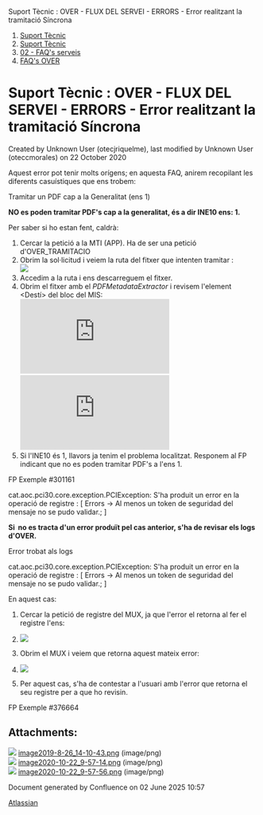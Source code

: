 Suport Tècnic : OVER - FLUX DEL SERVEI - ERRORS - Error realitzant la tramitació Síncrona  

1.  [Suport Tècnic](index.html)
2.  [Suport Tècnic](13893782.html)
3.  [02 - FAQ's serveis](26313393.html)
4.  [FAQ's OVER](28705589.html)

Suport Tècnic : OVER - FLUX DEL SERVEI - ERRORS - Error realitzant la tramitació Síncrona
=========================================================================================

Created by Unknown User (otecjriquelme), last modified by Unknown User (oteccmorales) on 22 October 2020

Aquest error pot tenir molts orígens; en aquesta FAQ, anirem recopilant les diferents casuístiques que ens trobem:

  

Tramitar un PDF cap a la Generalitat (ens 1)

**NO es poden tramitar PDF's cap a la generalitat, és a dir INE10 ens: 1.**

  

Per saber si ho estan fent, caldrà:

1.  Cercar la petició a la MTI (APP). Ha de ser una petició d'OVER\_TRAMITACIO
2.  Obrim la sol·licitud i veiem la ruta del fitxer que intenten tramitar <RutaFichero>:  
    ![](attachments/26318839/26318840.png)
3.  Accedim a la ruta i ens descarreguem el fitxer.
4.  Obrim el fitxer amb el _PDFMetadataExtractor_ i revisem l'element <Destí> del bloc del MIS:  
    ![](https://atenciousuaris.aoc.cat/MRcgi/MRdownloadAttachment.pl?USER=OTSupTec4&PROJECTID=15&MRP=1e1bccabee501a0db60ced4c102cd75d2&MR=301161&CUSTM=&WYSIWYG_IMAGE=1&ORIGINAL_PROJECT=&ATTACHMENT_NAME=image_1566801842_20190826090355__dpng)![](https://atenciousuaris.aoc.cat/MRcgi/MRdownloadAttachment.pl?USER=OTSupTec4&PROJECTID=15&MRP=1e1bccabee501a0db60ced4c102cd75d2&MR=301161&CUSTM=&WYSIWYG_IMAGE=1&ORIGINAL_PROJECT=&ATTACHMENT_NAME=image_1566801842_20190826090355__dpng)
5.  Si l'INE10 és 1, llavors ja tenim el problema localitzat. Responem al FP indicant que no es poden tramitar PDF's a l'ens 1.

FP Exemple #301161

cat.aoc.pci30.core.exception.PCIException: S'ha produit un error en la operació de registre : \[ Errors -> Al menos un token de seguridad del mensaje no se pudo validar.; \]

**Si  no es tracta d'un error produït pel cas anterior, s'ha de revisar els logs d'OVER.**

  

Error trobat als logs

cat.aoc.pci30.core.exception.PCIException: S'ha produit un error en la operació de registre : \[ Errors -> Al menos un token de seguridad del mensaje no se pudo validar.; \]

  

En aquest cas:

1.  Cercar la petició de registre del MUX, ja que l'error el retorna al fer el registre l'ens:
2.  ![](attachments/26318839/41519535.png)
3.  Obrim el MUX i veiem que retorna aquest mateix error:  
      
    
4.  ![](attachments/26318839/41519536.png)
5.  Per aquest cas, s'ha de contestar a l'usuari amb l'error que retorna el seu registre per a que ho revisin.

FP Exemple #376664

Attachments:
------------

![](images/icons/bullet_blue.gif) [image2019-8-26\_14-10-43.png](attachments/26318839/26318840.png) (image/png)  
![](images/icons/bullet_blue.gif) [image2020-10-22\_9-57-14.png](attachments/26318839/41519535.png) (image/png)  
![](images/icons/bullet_blue.gif) [image2020-10-22\_9-57-56.png](attachments/26318839/41519536.png) (image/png)  

Document generated by Confluence on 02 June 2025 10:57

[Atlassian](http://www.atlassian.com/)